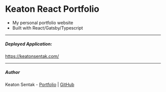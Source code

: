 # Keaton React Portfolio

-   My personal portfolio website
-   Built with React/Gatsby/Typescript

---

##### Deployed Application:

https://keatonsentak.com/

---

##### Author

Keaton Sentak - [Portfolio](https://keatonsentak.com) | [GitHub](https://github.com/ksentak)
